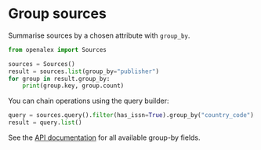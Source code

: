 # Group sources

Summarise sources by a chosen attribute with `group_by`.

```python
from openalex import Sources

sources = Sources()
result = sources.list(group_by="publisher")
for group in result.group_by:
    print(group.key, group.count)
```

You can chain operations using the query builder:

```python
query = sources.query().filter(has_issn=True).group_by("country_code")
result = query.list()
```

See the [API documentation](https://docs.openalex.org/api-entities/sources/group-sources) for all available group-by fields.
